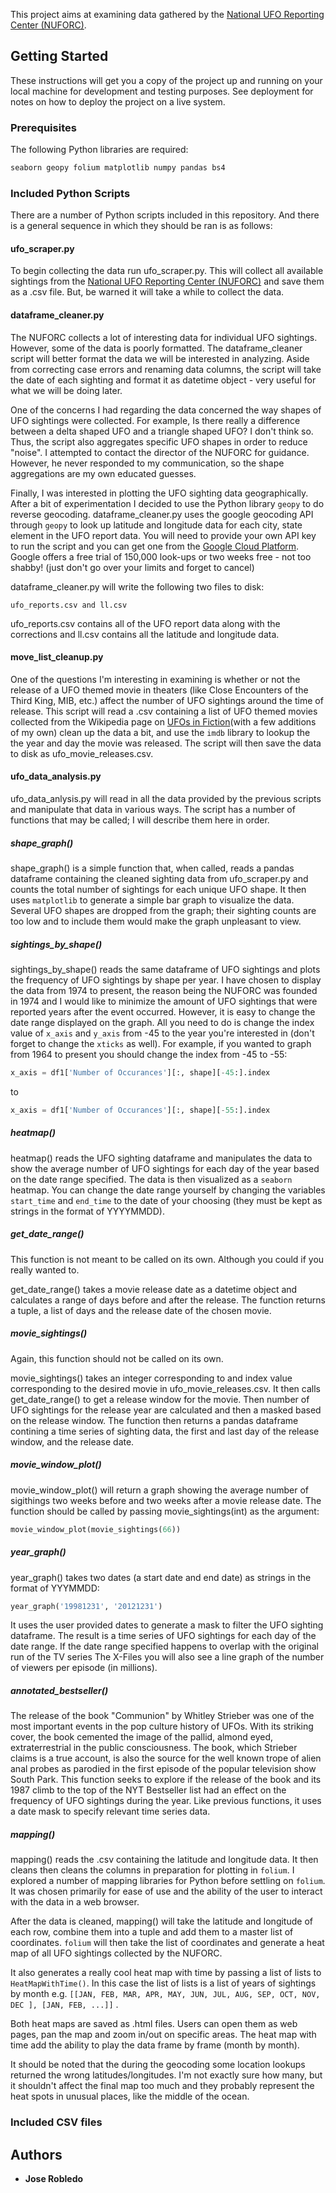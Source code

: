 This project aims at examining data gathered by the [National UFO Reporting Center (NUFORC)](http://www.nuforc.org/). 

## Getting Started

These instructions will get you a copy of the project up and running on your local machine for development and testing purposes. See deployment for notes on how to deploy the project on a live system.

### Prerequisites

The following Python libraries are required:

```python
seaborn geopy folium matplotlib numpy pandas bs4
```

### Included Python Scripts

There are a number of Python scripts included in this repository.  And there is a general sequence in which they should be ran is as follows:

#### ufo_scraper.py

To begin collecting the data run ufo_scraper.py. This will collect all available sightings from the [National UFO Reporting Center (NUFORC)](http://www.nuforc.org/) and save them as a .csv file. But, be warned it will take a while to collect the data. 

#### dataframe_cleaner.py

The NUFORC collects a lot of interesting data for individual UFO sightings. However, some of the data is poorly formatted. The dataframe_cleaner script will better format the data we will be interested in analyzing. Aside from correcting case errors and renaming data columns, the script will take the date of each sighting and format it as datetime object - very useful for what we will be doing later. 

One of the concerns I had regarding the data concerned the way shapes of UFO sightings were collected. For example, Is there really a difference between a delta shaped UFO and a triangle shaped UFO? I don't think so. Thus, the script also aggregates specific UFO shapes in order to reduce "noise".  I attempted to contact the director of the NUFORC for guidance. However, he never responded to my communication, so the shape aggregations are my own educated guesses.

Finally, I was interested in plotting the UFO sighting data geographically. After a bit of experimentation I decided to use the Python library `geopy` to do reverse geocoding. dataframe_cleaner.py uses the google geocoding API through `geopy` to look up latitude and longitude data for each city, state element in the UFO report data. You will need to provide your own API key to run the script and you can get one from the [Google Cloud Platform](https://cloud.google.com). Google offers a free trial of 150,000 look-ups or two weeks free - not too shabby! (just don't go over your limits and forget to cancel)

dataframe_cleaner.py will write the following two files to disk:

```
ufo_reports.csv and ll.csv
```

ufo_reports.csv contains all of the UFO report data along with the corrections and ll.csv contains all the latitude and longitude data.

#### move_list_cleanup.py

One of the questions I'm interesting in examining is whether or not the release of a UFO themed movie in theaters (like Close Encounters of the Third King, MIB, etc.) affect the number of UFO sightings around the time of release. This script will read a .csv containing a list of UFO themed movies collected from the Wikipedia page on [UFOs in Fiction](https://en.wikipedia.org/wiki/UFOs_in_fiction)(with a few additions of my own) clean up the data a bit, and use the `imdb` library to lookup the the year and day the movie was released. The script will then save the data to disk as ufo_movie_releases.csv.

#### ufo_data_analysis.py

ufo_data_anlysis.py will read in all the data provided by the previous scripts and manipulate that data in various ways. The script has a number of functions that may be called; I will describe them here in order.

##### shape_graph()

shape_graph() is a simple function that, when called, reads a pandas dataframe containing the cleaned sighting data from ufo_scraper.py and counts the total number of sightings for each unique UFO shape. It then uses `matplotlib` to generate a simple bar graph to visualize the data. Several UFO shapes are dropped from the graph; their sighting counts are too low and to include them would make the graph unpleasant to view.



##### sightings_by_shape()

sightings_by_shape() reads the same dataframe of UFO sightings and plots the frequency of UFO sightings by shape per year. I have chosen to display the data from 1974 to present, the reason being the NUFORC was founded in 1974 and I would like to minimize the amount of UFO sightings that were reported years after the event occurred. However, it is easy to change the date range displayed on the graph. All you need to do is change the index value of `x_axis` and `y_axis`  from -45 to the year you're interested in (don't forget to change the `xticks` as well). For example, if you wanted to graph from 1964 to present you should change the index from -45 to -55:

```python
x_axis = df1['Number of Occurances'][:, shape][-45:].index
```

to

```python
x_axis = df1['Number of Occurances'][:, shape][-55:].index
```



##### heatmap()

heatmap() reads the UFO sighting dataframe and manipulates the data to show the average number of UFO sightings for each day of the year based on the date range specified. The data is then visualized as a `seaborn` heatmap. You can change the date range yourself by changing the variables `start_time` and `end_time` to the date of your choosing (they must be kept as strings in the format of YYYYMMDD).

##### get_date_range()

This function is not meant to be called on its own. Although you could if you really wanted to.

get_date_range() takes a movie release date as a datetime object and calculates a range of days before and after the release. The function returns a tuple, a list of days and the release date of the chosen movie.

##### movie_sightings()

Again, this function should not be called on its own. 

movie_sightings() takes an integer corresponding to and index value corresponding to the desired movie in ufo_movie_releases.csv. It then calls get_date_range() to get a release window for the movie. Then number of UFO sightings for the release year are calculated and then a masked based on the release window. The function then returns a pandas dataframe contining a time series of sighting data, the first and last day of the release window, and the release date.

##### movie_window_plot()

movie_window_plot() will return a graph showing the average number of sigithings two weeks before and two weeks after a movie release date. The function should be called by passing movie_sightings(int) as the argument:

```python
movie_window_plot(movie_sightings(66)) 
```

##### year_graph()

year_graph() takes two dates (a start date and end date) as strings in the format of YYYMMDD:

```python
year_graph('19981231', '20121231')
```

It uses the user provided dates to generate a mask to filter the UFO sighting dataframe. The result is a time series of UFO sightings for each day of the date range. If the date range specified happens to overlap with the original run of the TV series The X-Files you will also see a line graph of the number of viewers per episode (in millions).

##### annotated_bestseller()

The release of the book "Communion" by Whitley Strieber was one of the most important events in the pop culture history of UFOs. With its striking cover, the book cemented the image of the pallid, almond eyed, extraterrestrial in the public consciousness. The book, which Strieber claims is a true account, is also the source for the well known trope of alien anal probes as parodied in the first episode of the popular television show South Park.
This function seeks to explore if the release of the book and its 1987 climb to the top of the NYT Bestseller list had an effect on the frequency of UFO sightings during the year. Like previous functions, it uses a date mask to specify relevant time series data.

##### mapping()

mapping() reads the .csv containing the latitude and longitude data. It then cleans then cleans the columns in preparation for plotting in `folium`. I explored a number of mapping libraries for Python before settling on `folium`.  It was chosen primarily for ease of use and the ability of the user to interact with the data in a web browser.

After the data is cleaned, mapping() will take the latitude and longitude of each row, combine them into a tuple and add them to a master list of coordinates. `folium` will then take the list of coordinates and generate a heat map of all UFO sightings collected by the NUFORC.

It also generates a really cool heat map with time by passing a list of lists to `HeatMapWithTime()`. In this case the list of lists is a list of years of sightings by month e.g. `[[JAN, FEB, MAR, APR, MAY, JUN, JUL, AUG, SEP, OCT, NOV, DEC ], [JAN, FEB, ...]]` . 

Both heat maps are saved as .html files. Users can open them as web pages, pan the map and zoom in/out on specific areas. The heat map with time add the ability to play the data frame by frame (month by month).

It should be noted that the during the geocoding some location lookups returned the wrong latitudes/longitudes. I'm not exactly sure how many, but it shouldn't affect the final map too much and they probably represent the heat spots in unusual places, like the middle of the ocean.

### Included CSV files



## Authors

* **Jose Robledo**
